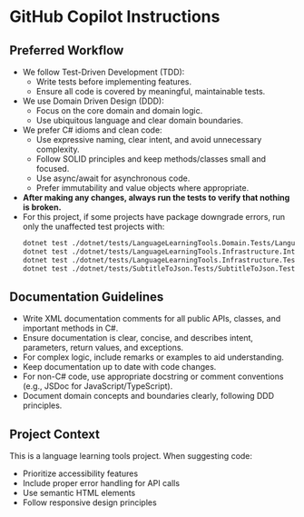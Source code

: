 # GitHub Copilot Instructions

## Preferred Workflow

- We follow Test-Driven Development (TDD):
  - Write tests before implementing features.
  - Ensure all code is covered by meaningful, maintainable tests.
- We use Domain Driven Design (DDD):
  - Focus on the core domain and domain logic.
  - Use ubiquitous language and clear domain boundaries.
- We prefer C# idioms and clean code:
  - Use expressive naming, clear intent, and avoid unnecessary complexity.
  - Follow SOLID principles and keep methods/classes small and focused.
  - Use async/await for asynchronous code.
  - Prefer immutability and value objects where appropriate.
- **After making any changes, always run the tests to verify that nothing is broken.**
- For this project, if some projects have package downgrade errors, run only the unaffected test projects with:
    ```sh
    dotnet test ./dotnet/tests/LanguageLearningTools.Domain.Tests/LanguageLearningTools.Domain.Tests.csproj
    dotnet test ./dotnet/tests/LanguageLearningTools.Infrastructure.IntegrationTests/LanguageLearningTools.Infrastructure.IntegrationTests.csproj
    dotnet test ./dotnet/tests/LanguageLearningTools.Infrastructure.Tests/LanguageLearningTools.Infrastructure.Tests.csproj
    dotnet test ./dotnet/tests/SubtitleToJson.Tests/SubtitleToJson.Tests.csproj
    ```

## Documentation Guidelines

- Write XML documentation comments for all public APIs, classes, and important methods in C#.
- Ensure documentation is clear, concise, and describes intent, parameters, return values, and exceptions.
- For complex logic, include remarks or examples to aid understanding.
- Keep documentation up to date with code changes.
- For non-C# code, use appropriate docstring or comment conventions (e.g., JSDoc for JavaScript/TypeScript).
- Document domain concepts and boundaries clearly, following DDD principles.

## Project Context
This is a language learning tools project. When suggesting code:
- Prioritize accessibility features
- Include proper error handling for API calls
- Use semantic HTML elements
- Follow responsive design principles





